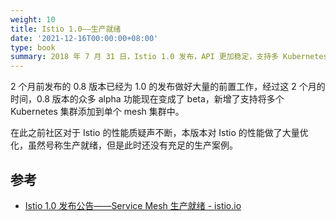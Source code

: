 ```yaml
---
weight: 10
title: Istio 1.0——生产就绪
date: '2021-12-16T00:00:00+08:00'
type: book
summary: 2018 年 7 月 31 日，Istio 1.0 发布，API 更加稳定，支持多 Kubernetes 集群。
---
```


2 个月前发布的 0.8 版本已经为 1.0 的发布做好大量的前置工作，经过这 2 个月的时间，0.8 版本的众多 alpha 功能现在变成了 beta，新增了支持将多个 Kubernetes 集群添加到单个 mesh 集群中。

在此之前社区对于 Istio 的性能质疑声不断，本版本对 Istio 的性能做了大量优化，虽然号称生产就绪，但是此时还没有充足的生产案例。

## 参考

- [Istio 1.0 发布公告——Service Mesh 生产就绪 - istio.io](https://istio.io/latest/zh/news/releases/1.0.x/announcing-1.0/)